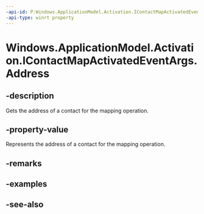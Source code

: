 ```yaml
---
-api-id: P:Windows.ApplicationModel.Activation.IContactMapActivatedEventArgs.Address
-api-type: winrt property
---
```


<!-- Property syntax
public Windows.ApplicationModel.Contacts.ContactAddress Address { get; }
-->

# Windows.ApplicationModel.Activation.IContactMapActivatedEventArgs.Address

## -description
Gets the address of a contact for the mapping operation.

## -property-value
Represents the address of a contact for the mapping operation.

## -remarks

## -examples

## -see-also
